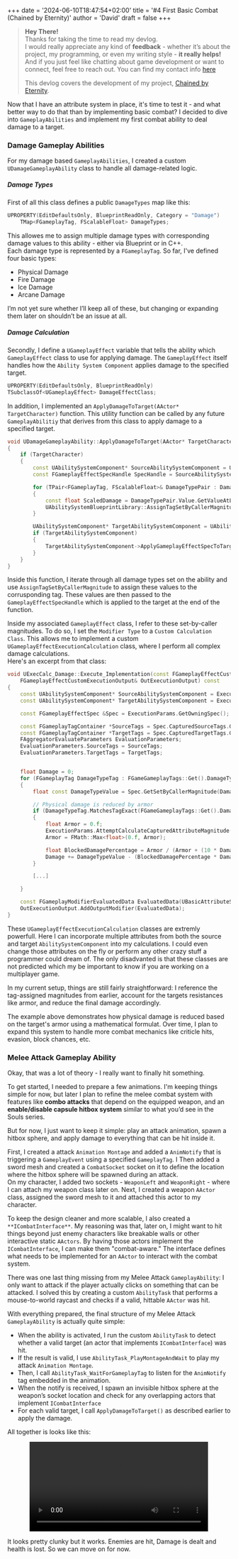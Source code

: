 +++
date = '2024-06-10T18:47:54+02:00'
title = '#4 First Basic Combat (Chained by Eternity)'
author = 'David'
draft = false
+++

> **Hey There!**  
> Thanks for taking the time to read my devlog.  
> I would really appreciate any kind of **feedback** - whether it’s about the project, my programming, or even my writing style - **it really helps!**
> And if you just feel like chatting about game development or want to connect, feel free to reach out.
> You can find my contact info [here](https://david-burgstaller.de/about/)
>
> This devlog covers the development of my project, [Chained by Eternity](https://www.david-burgstaller.de/project/chainedbyeternity/).

Now that I have an attribute system in place, it's time to test it - and what better way to do that than by implementing basic combat?
I decided to dive into `GameplayAbilities` and implement my first combat ability to deal damage to a target.

### Damage Gameplay Abilities

For my damage based `GameplayAbilities`, I created 
a custom `UDamageGameplayAbility` class to handle all damage-related logic.

##### Damage Types

First of all this class defines a public `DamageTypes` map like this:

```cpp
UPROPERTY(EditDefaultsOnly, BlueprintReadOnly, Category = "Damage")
	TMap<FGameplayTag, FScalableFloat> DamageTypes;

```

This allowes me to assign multiple damage types with corresponding damage values to this ability - either via Blueprint or in C++.  
Each damage type is represented by a `FGameplayTag`. So far, I've defined four basic types:
- Physical Damage
- Fire Damage
- Ice Damage
- Arcane Damage

I’m not yet sure whether I’ll keep all of these, but changing or expanding them later on shouldn’t be an issue at all.

##### Damage Calculation

Secondly, I define a `UGameplayEffect` variable that tells the ability which `GameplayEffect` class to use for applying damage. The `GameplayEffect` itself handles how the `Ability System Component` applies damage to the specified target.

```cpp
UPROPERTY(EditDefaultsOnly, BlueprintReadOnly)
TSubclassOf<UGameplayEffect> DamageEffectClass;
```

In addition, I implemented an `ApplyDamageToTarget(AActor* TargetCharacter)` function. This utility function can be called by any future `GameplayAbilitiy` that derives from this class to apply damage to a specified target.

```cpp
void UDamageGameplayAbility::ApplyDamageToTarget(AActor* TargetCharacter)
{
	if (TargetCharacter)
	{
		const UAbilitySystemComponent* SourceAbilitySystemComponent = UAbilitySystemBlueprintLibrary::GetAbilitySystemComponent(GetAvatarActorFromActorInfo());
		const FGameplayEffectSpecHandle SpecHandle = SourceAbilitySystemComponent->MakeOutgoingSpec(DamageEffectClass, GetAbilityLevel(), SourceAbilitySystemComponent->MakeEffectContext());

		for (TPair<FGameplayTag, FScalableFloat>& DamageTypePair : DamageTypes)
		{
			const float ScaledDamage = DamageTypePair.Value.GetValueAtLevel(GetAbilityLevel());
			UAbilitySystemBlueprintLibrary::AssignTagSetByCallerMagnitude(SpecHandle, DamageTypePair.Key, ScaledDamage);
		}

		UAbilitySystemComponent* TargetAbilitySystemComponent = UAbilitySystemBlueprintLibrary::GetAbilitySystemComponent(TargetCharacter);
		if (TargetAbilitySystemComponent)
		{
			TargetAbilitySystemComponent->ApplyGameplayEffectSpecToTarget(*SpecHandle.Data.Get(), TargetAbilitySystemComponent);
		}
	}
}
```
Inside this function, I iterate through all damage types set on the ability and use `AssignTagSetByCallerMagnitude` to assign these values to the corrusponding tag. These values are then passed to the `GameplayEffectSpecHandle` which is applied to the target at the end of the function.

Inside my associated `GameplayEffect` class,  I refer to these set-by-caller magnitudes. To do so, I set the `Modifier Type` to a `Custom Calculation Class`. This allows me to implement a custom `UGameplayEffectExecutionCalculation` class, where I perform all complex damage calculations.  
Here's an excerpt from that class:

```cpp
void UExecCalc_Damage::Execute_Implementation(const FGameplayEffectCustomExecutionParameters& ExecutionParams, 
	FGameplayEffectCustomExecutionOutput& OutExecutionOutput) const
{
	const UAbilitySystemComponent* SourceAbilitySystemComponent = ExecutionParams.GetSourceAbilitySystemComponent();
	const UAbilitySystemComponent* TargetAbilitySystemComponent = ExecutionParams.GetTargetAbilitySystemComponent();

    const FGameplayEffectSpec &Spec = ExecutionParams.GetOwningSpec();

    const FGameplayTagContainer *SourceTags = Spec.CapturedSourceTags.GetAggregatedTags();
    const FGameplayTagContainer *TargetTags = Spec.CapturedTargetTags.GetAggregatedTags();
    FAggregatorEvaluateParameters EvaluationParameters;
    EvaluationParameters.SourceTags = SourceTags;
    EvaluationParameters.TargetTags = TargetTags;


	float Damage = 0;
	for (FGameplayTag DamageTypeTag : FGameGameplayTags::Get().DamageTypes)
	{
		float const DamageTypeValue = Spec.GetSetByCallerMagnitude(DamageTypeTag);

		// Physical damage is reduced by armor
		if (DamageTypeTag.MatchesTagExact(FGameGameplayTags::Get().Damage_Physical))
		{
            float Armor = 0.f;
            ExecutionParams.AttemptCalculateCapturedAttributeMagnitude(DamageStatics().ArmorDef, EvaluationParameters, Armor);
            Armor = FMath::Max<float>(0.f, Armor);

            float BlockedDamagePercentage = Armor / (Armor + (10 * DamageTypeValue));
            Damage += DamageTypeValue - (BlockedDamagePercentage * DamageTypeValue);
		}

        [...]

	}

    const FGameplayModifierEvaluatedData EvaluatedData(UBasicAttributeSet::GetIncomingDMGAttribute(), EGameplayModOp::Override, Damage);
    OutExecutionOutput.AddOutputModifier(EvaluatedData);
}

```

These `UGameplayEffectExecutionCalculation` classes are extremly powerfull. Here I can incorporate multiple attributes from both the source and target `AbilitySystemComponent` into my calculations. I could even change those attributes on the fly or perform any other crazy stuff a programmer could dream of. The only disadvanted is that these classes are not predicted which my be important to know if you are working on a multiplayer game.

In my current setup, things are still fairly straightforward: I reference the tag-assigned magnitudes from earlier, account for the targets resistances like armor, and reduce the final damage accordingly.

The example above demonstrates how physical damage is reduced based on the target's armor using a mathematical formulat. Over time, I plan to expand this system to handle more combat mechanics like criticle hits, 
evasion, block chances, etc.


### Melee Attack Gameplay Ability

Okay, that was a lot of theory - I really want to finally hit something.

To get started, I needed to prepare a few animations. I'm keeping things simple for now, but later I plan to refine the melee combat system with features like **combo attacks** that depend on the equipped weapon, and an **enable/disable capsule hitbox system** similar to what you’d see in the Souls series.

But for now, I just want to keep it simple: play an attack animation, spawn a hitbox sphere, and apply damage to everything that can be hit inside it.

First, I created a attack `Animation Montage` and added a `AnimNotify` that is triggering a `GameplayEvent` using a specified `GameplayTag`. I Then added a sword mesh and created a `CombatSocket` socket on it  to define the location where the hitbox sphere will be spawned during an attack.  
On my character, I added two sockets - `WeaponLeft` and `WeaponRight` - where I can attach my weapon class later on. Next, I created a weapon `AActor` class, assigned the sword mesh to it and attached this actor to my character.

To keep the design cleaner and more scalable, I also created a `**ICombatInterface**`. My reasoning was that, later on, I might want to hit things beyond just enemy characters like breakable walls or other interactive static `AActors`. By having those actors implement the `ICombatInterface`, I can make them "combat-aware." The interface defines what needs to be implemented for an `AActor` to interact with the combat system.

There was one last thing missing from my Melee Attack `GameplayAbility`: I only want to attack if the player actually clicks on something that can be attacked. I solved this by creating a custom `AbilityTask` that performs a mouse-to-world raycast and checks if a valid, hittable `AActor` was hit.

With everything prepared, the final structure of my Melee Attack `GameplayAbility` is actually quite simple:

- When the ability is activated, I run the custom `AbilityTask` to detect whether a valid target (an actor that implements `ICombatInterface`) was hit.
- If the result is valid, I use `AbilityTask_PlayMontageAndWait` to play my attack `Animation Montage`.
- Then, I call `AbilityTask_WaitForGameplayTag` to listen for the `AnimNotify` tag embedded in the animation.
- When the notify is received, I spawn an invisible hitbox sphere at the weapon’s socket location and check for any overlapping actors that implement `ICombatInterface`
- For each valid target, I call `ApplyDamageToTarget()` as described earlier to apply the damage.

All together is looks like this:

<video width="100%" controls  style="display: block; width: 80%; margin: 0 auto;">
  <source src="/videos/devlog4_CBE/FirstCombat.mp4" type="video/mp4">
</video>

It looks pretty clunky but it works. Enemies are hit, Damage is dealt and health is lost. So we can move on for now.